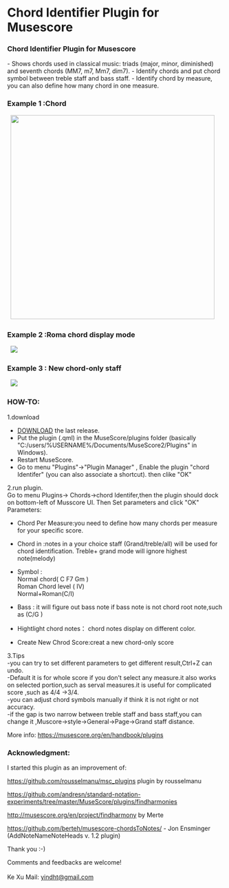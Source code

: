 # Chord Identifier Plugin for Musescore

<h3>Chord Identifier Plugin  for Musescore</h3>  
- Shows chords used in classical music: triads (major, minor, diminished) and seventh chords (MM7, m7, Mm7, dim7).  
- Identify chords and put chord symbol between treble staff and bass staff.  
- Identify chord by measure, you can also define how many chord in one measure.  

<h3>Example 1 :Chord</h3>  
<img height="474px" src="https://github.com/yindht/msc_plugins/blob/master/example1.png"/>  
<br/>  

<h3>Example 2 :Roma chord display mode</h3>  
<img src="https://github.com/yindht/msc_plugins/blob/master/example2.png"/>  
<br/>  

<h3>Example 3 : New chord-only staff</h3>  
<img src="https://github.com/yindht/msc_plugins/blob/master/example3.png"/>  
<br/> 

<h3>HOW-TO:</h3>


1.download 
- [DOWNLOAD](https://github.com/rousselmanu/msc_plugins/archive) the last release.  
- Put the plugin (.qml) in the MuseScore/plugins folder (basically "C:/users/%USERNAME%/Documents/MuseScore2/Plugins" in Windows).  
- Restart MuseScore.
- Go to menu "Plugins"->"Plugin Manager" , Enable the plugin "chord Identifer" (you can also associate a shortcut). then clike "OK"<br/>  
  
2.run plugin.  
Go to menu Plugins-> Chords->chord Identifer,then the plugin should dock on bottom-left of Musscore UI.
Then Set parameters and click "OK" 
Parameters:
- Chord Per Measure:you need to define how many chords per measure for your specific score.  

- Chord in :notes in a your choice staff (Grand/treble/all) will be used for chord identification.  Treble+ grand mode  will ignore  highest note(melody)  

- Symbol :   
Normal chord( C  F7  Gm )    
Roman Chord level  ( Ⅳ)   
Normal+Roman(C/I)  

- Bass : it will figure out bass note if bass note is not chord root note,such as (C/G ) 

- Hightlight chord notes：  chord notes display on different color.

- Create New Chrod Score:creat a new chord-only score 
                         

3.Tips  
-you can try to set different parameters  to get different result,Ctrl+Z can undo.  
-Default it is for whole score if you don't select any measure.it also works on selected portion,such as serval measures.it is useful for complicated score ,such as 4/4 ->3/4.  
-you can adjust chord symbols manually if think it is not right or not accuracy.   
-if the gap is two narrow between treble staff and bass staff,you can change it ,Muscore->style->General->Page->Grand staff distance.    


More info: https://musescore.org/en/handbook/plugins  

<h3>Acknowledgment:</h3>  
I started this plugin as an improvement of:  
                       
  https://github.com/rousselmanu/msc_plugins  plugin by rousselmanu
  
  https://github.com/andresn/standard-notation-experiments/tree/master/MuseScore/plugins/findharmonies  
  
  http://musescore.org/en/project/findharmony  by Merte  
  
  https://github.com/berteh/musescore-chordsToNotes/  - Jon Ensminger (AddNoteNameNoteHeads v. 1.2 plugin)  
  
  Thank you :-)


Comments and feedbacks are welcome!<br/>  
Ke Xu
Mail: yindht@gmail.com  
